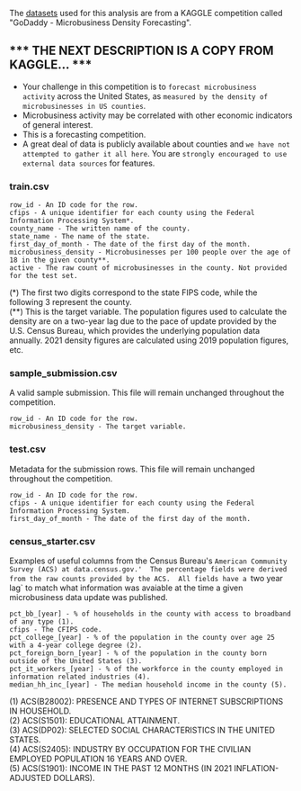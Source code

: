 The [datasets](https://www.kaggle.com/competitions/godaddy-microbusiness-density-forecasting/data) used for this analysis are from a KAGGLE competition called "GoDaddy - Microbusiness Density Forecasting".

## *** THE NEXT DESCRIPTION IS A COPY FROM KAGGLE... ***

- Your challenge in this competition is to `forecast microbusiness activity` across the United States, as `measured by the density of microbusinesses in US counties`.
- Microbusiness activity may be correlated with other economic indicators of general interest.
- This is a forecasting competition.
- A great deal of data is publicly available about counties and `we have not attempted to gather it all here`. You are `strongly encouraged to use external data sources` for features.

### train.csv

    row_id - An ID code for the row.
    cfips - A unique identifier for each county using the Federal Information Processing System*.
    county_name - The written name of the county.
    state_name - The name of the state.
    first_day_of_month - The date of the first day of the month.
    microbusiness_density - Microbusinesses per 100 people over the age of 18 in the given county**. 
    active - The raw count of microbusinesses in the county. Not provided for the test set.

(*) The first two digits correspond to the state FIPS code, while the following 3 represent the county. <br/>
(**) This is the target variable. The population figures used to calculate the density are on a two-year lag due to the pace of update provided by the U.S. Census Bureau, which provides the underlying population data annually. 2021 density figures are calculated using 2019 population figures, etc.

### sample_submission.csv 
A valid sample submission. This file will remain unchanged throughout the competition.

    row_id - An ID code for the row.
    microbusiness_density - The target variable.

### test.csv 
Metadata for the submission rows. This file will remain unchanged throughout the competition.

    row_id - An ID code for the row.
    cfips - A unique identifier for each county using the Federal Information Processing System.
    first_day_of_month - The date of the first day of the month.

### census_starter.csv 
Examples of useful columns from the Census Bureau's `American Community Survey (ACS) at data.census.gov.'  The percentage fields were derived from the raw counts provided by the ACS.  All fields have a `two year lag` to match what information was avaiable at the time a given microbusiness data update was published.

    pct_bb_[year] - % of households in the county with access to broadband of any type (1). 
    cfips - The CFIPS code.
    pct_college_[year] - % of the population in the county over age 25 with a 4-year college degree (2).
    pct_foreign_born_[year] - % of the population in the county born outside of the United States (3).
    pct_it_workers_[year] - % of the workforce in the county employed in information related industries (4).
    median_hh_inc_[year] - The median household income in the county (5).

(1) ACS(B28002): PRESENCE AND TYPES OF INTERNET SUBSCRIPTIONS IN HOUSEHOLD. <br/>
(2) ACS(S1501): EDUCATIONAL ATTAINMENT. <br/>
(3) ACS(DP02): SELECTED SOCIAL CHARACTERISTICS IN THE UNITED STATES. <br/>
(4) ACS(S2405): INDUSTRY BY OCCUPATION FOR THE CIVILIAN EMPLOYED POPULATION 16 YEARS AND OVER. <br/>
(5) ACS(S1901): INCOME IN THE PAST 12 MONTHS (IN 2021 INFLATION-ADJUSTED DOLLARS). <br/>
